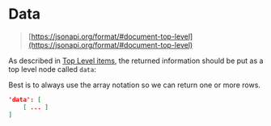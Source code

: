 # Data

> [https://jsonapi.org/format/#document-top-level](https://jsonapi.org/format/#document-top-level)

As described in [Top Level items](https://jsonapi.org/format/#document-top-level), the returned information should be put as a top level node called `data`:

Best is to always use the array notation so we can return one or more rows.

```json
'data': [
    [ ... ]
]
```

